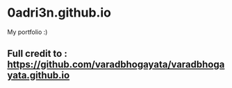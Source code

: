 # 0adri3n.github.io
My portfolio :)

## Full credit to : https://github.com/varadbhogayata/varadbhogayata.github.io
